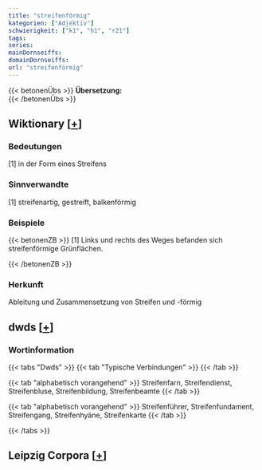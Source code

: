 ```yaml
---
title: "streifenförmig"
kategorien: ["Adjektiv"]
schwierigkeit: ["k1", "h1", "r21"]
tags:
series:
mainDornseiffs:
domainDornseiffs:
url: "streifenförmig"
---
```


{{< betonenÜbs >}}
**Übersetzung:**  
{{< /betonenÜbs >}}

## Wiktionary [[+](https://de.wiktionary.org/wiki/streifenförmig)]

### Bedeutungen
[1] in der Form eines Streifens  

### Sinnverwandte
[1] streifenartig, gestreift, balkenförmig  

### Beispiele
{{< betonenZB >}}
[1] Links und rechts des Weges befanden sich  streifenförmige Grünflächen.  

{{< /betonenZB >}}
### Herkunft
Ableitung und Zusammensetzung von Streifen und -förmig  



## dwds [[+](https://www.dwds.de/wb/streifenförmig)]

### Wortinformation
{{< tabs "Dwds" >}}
{{< tab "Typische Verbindungen" >}}
{{< /tab >}}

{{< tab "alphabetisch vorangehend" >}}
Streifenfarn, Streifendienst, Streifenbluse, Streifenbildung, Streifenbeamte
{{< /tab >}}

{{< tab "alphabetisch vorangehend" >}}
Streifenführer, Streifenfundament, Streifengang, Streifenhyäne, Streifenkarte
{{< /tab >}}

{{< /tabs >}}

## Leipzig Corpora [[+](https://corpora.uni-leipzig.de/en/res?word=streifenförmig&corpusId=deu_newscrawl-public_2018)]

